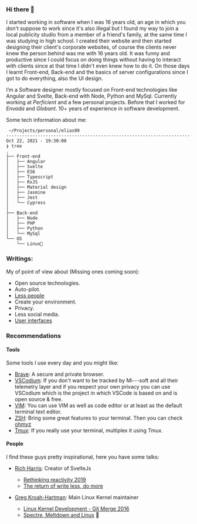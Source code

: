 ### Hi there 👋

I started working in software when I was 16 years old, an age in which you don't suppose to work since it's also illegal but I found my way to join a local publicity studio from a member of a friend's family, at the same time I was studying in high school. I created their website and then started designing their client's corporate websites, of course the clients never knew the person behind was me with 16 years old. It was funny and productive since I could focus on doing things without having to interact with clients since at that time I didn't even knew how to do it. On those days I learnt Front-end, Back-end and the basics of server configurations since I got to do everything, also the UI design.

I’m a Software designer mostly focused on Front-end technologies like Angular and Svelte, Back-end with Node, Python and MySql. Currently working at _Perficient_ and a few personal projects. Before that I worked for _Envada_ and _Globant_. 10+ years of experience in software development. 

Some tech information about me:
```
 ~/Projects/personal/elias89 ············································································ Oct 22, 2021 - 19:30:00
❯ tree
.
├── Front-end
│   ├── Angular
│   ├── Svelte
│   ├── ES6
│   ├── Typescript
│   ├── RxJS
│   ├── Material design
│   ├── Jasmine
│   ├── Jest
│   └── Cypress
│
├── Back-end
│   ├── Node
│   ├── PHP
│   ├── Python
│   └── MySql
└── OS
    └── Linux💛
```

### Writings:
My of point of view about (Missing ones coming soon):

- Open source technologies.
- Auto-pilot.
- [Less people](posts/less-people.md)
- Create your environment.
- Privacy.
- Less social media.
- [User interfaces](posts/user-interfaces.md)


### Recommendations

#### Tools
Some tools I use every day and you might like:

- [Brave](https://brave.com/): A secure and private browser.
- [VSCodium](https://vscodium.com/): If you don't want to be tracked by Mi---soft and all their telemetry layer and if you respect your own privacy you can use VSCodium which is the project in which VSCode is based on and is open source & free.
- [VIM](https://www.vim.org/): You can use VIM as well as code editor or at least as the default terminal text editor.
- [ZSH](https://www.zsh.org/): Bring some great features to your terminal. Then you can check [ohmyz](https://ohmyz.sh/)
- [Tmux](https://github.com/tmux/tmux/wiki): If you really use your terminal, multiplex it using Tmux.

#### People
I find these guys pretty inspirational, here you have some talks:

- [Rich Harris](https://github.com/Rich-Harris): Creator of SvelteJs
  - [Rethinking reactivity 2019](https://www.youtube.com/watch?v=OyFI-zOrKSk)
  - [The return of write less, do more](https://www.youtube.com/watch?v=BzX4aTRPzno&t=1260s&ab_channel=JScamp)

- [Greg Kroah-Hartman](https://github.com/gregkh): Main Linux Kernel maintainer
  - [Linux Kernel Development - Git Merge 2016](https://www.youtube.com/watch?v=vyenmLqJQjs&t=1499s&ab_chann`el=GitHub)
  - [Spectre, Meltdown and Linux](https://www.youtube.com/watch?v=lQZzm9z8g_U&ab_channel=TheLinuxFoundation)
🥃

